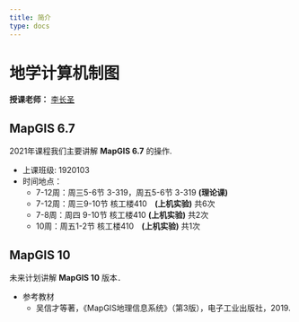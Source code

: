 ```yaml
---
title: 简介
type: docs
---
```


# 地学计算机制图

**授课老师：** [李长圣](https://geovbox.com/about/lichangsheng/)

## MapGIS 6.7

2021年课程我们主要讲解 **MapGIS 6.7** 的操作.
- 上课班级: 1920103
- 时间地点：
    - 7-12周：周三5-6节 3-319，周五5-6节 3-319 **(理论课)**
    - 7-12周：周三9-10节 核工楼410　**(上机实验)** 共6次
    - 7-8周：周四 9-10节 核工楼410 **(上机实验)** 共2次
    - 10周：周五1-2节 核工楼410　**(上机实验)** 共1次

## MapGIS 10

未来计划讲解 **MapGIS 10** 版本．
- 参考教材
    - 吴信才等著，《MapGIS地理信息系统》（第3版），电子工业出版社，2019.



